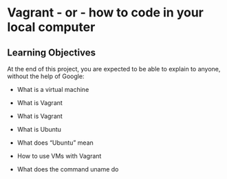 # Vagrant - or - how to code in your local computer
## Learning Objectives

At the end of this project, you are expected to be able to explain to anyone, without the help of Google:

* What is a virtual machine

* What is Vagrant

* What is Vagrant

* What is Ubuntu

* What does “Ubuntu” mean

* How to use VMs with Vagrant

* What does the command uname do
